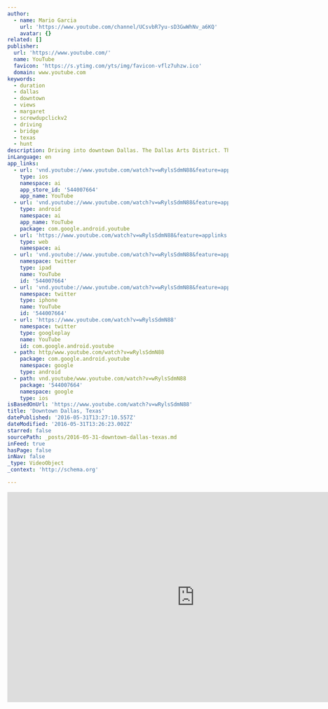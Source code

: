 ```yaml
---
author:
  - name: Mario Garcia
    url: 'https://www.youtube.com/channel/UCsvbR7yu-sD3GwWhNv_a6KQ'
    avatar: {}
related: []
publisher:
  url: 'https://www.youtube.com/'
  name: YouTube
  favicon: 'https://s.ytimg.com/yts/img/favicon-vflz7uhzw.ico'
  domain: www.youtube.com
keywords:
  - duration
  - dallas
  - downtown
  - views
  - margaret
  - screwdupclickv2
  - driving
  - bridge
  - texas
  - hunt
description: Driving into downtown Dallas. The Dallas Arts District. The Margaret Hunt Hill bridge.
inLanguage: en
app_links:
  - url: 'vnd.youtube://www.youtube.com/watch?v=wRylsSdmN88&feature=applinks'
    type: ios
    namespace: ai
    app_store_id: '544007664'
    app_name: YouTube
  - url: 'vnd.youtube://www.youtube.com/watch?v=wRylsSdmN88&feature=applinks'
    type: android
    namespace: ai
    app_name: YouTube
    package: com.google.android.youtube
  - url: 'https://www.youtube.com/watch?v=wRylsSdmN88&feature=applinks'
    type: web
    namespace: ai
  - url: 'vnd.youtube://www.youtube.com/watch?v=wRylsSdmN88&feature=applinks'
    namespace: twitter
    type: ipad
    name: YouTube
    id: '544007664'
  - url: 'vnd.youtube://www.youtube.com/watch?v=wRylsSdmN88&feature=applinks'
    namespace: twitter
    type: iphone
    name: YouTube
    id: '544007664'
  - url: 'https://www.youtube.com/watch?v=wRylsSdmN88'
    namespace: twitter
    type: googleplay
    name: YouTube
    id: com.google.android.youtube
  - path: http/www.youtube.com/watch?v=wRylsSdmN88
    package: com.google.android.youtube
    namespace: google
    type: android
  - path: vnd.youtube/www.youtube.com/watch?v=wRylsSdmN88
    package: '544007664'
    namespace: google
    type: ios
isBasedOnUrl: 'https://www.youtube.com/watch?v=wRylsSdmN88'
title: 'Downtown Dallas, Texas'
datePublished: '2016-05-31T13:27:10.557Z'
dateModified: '2016-05-31T13:26:23.002Z'
starred: false
sourcePath: _posts/2016-05-31-downtown-dallas-texas.md
inFeed: true
hasPage: false
inNav: false
_type: VideoObject
_context: 'http://schema.org'

---
```

<iframe src="https://cdn.embedly.com/widgets/media.html?src=https%3A%2F%2Fwww.youtube.com%2Fembed%2FwRylsSdmN88%3Ffeature%3Doembed&amp;url=http%3A%2F%2Fwww.youtube.com%2Fwatch%3Fv%3DwRylsSdmN88&amp;image=https%3A%2F%2Fi.ytimg.com%2Fvi%2FwRylsSdmN88%2Fhqdefault.jpg&amp;key=b7d04c9b404c499eba89ee7072e1c4f7&amp;type=text%2Fhtml&amp;schema=youtube" width="854" height="480" scrolling="no" frameborder="0" allowfullscreen="" style=""></iframe>